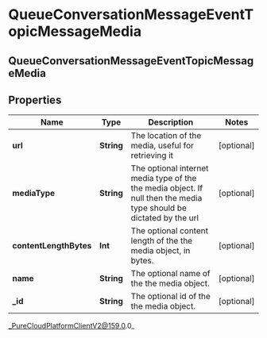 # QueueConversationMessageEventTopicMessageMedia

## QueueConversationMessageEventTopicMessageMedia

## Properties

|Name | Type | Description | Notes|
|------------ | ------------- | ------------- | -------------|
| **url** | **String** | The location of the media, useful for retrieving it | [optional] |
| **mediaType** | **String** | The optional internet media type of the the media object.  If null then the media type should be dictated by the url | [optional] |
| **contentLengthBytes** | **Int** | The optional content length of the the media object, in bytes. | [optional] |
| **name** | **String** | The optional name of the the media object. | [optional] |
| **_id** | **String** | The optional id of the the media object. | [optional] |



_PureCloudPlatformClientV2@159.0.0_
